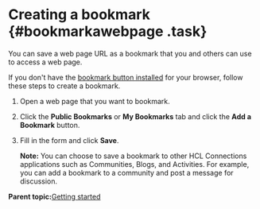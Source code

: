 # Creating a bookmark {#bookmarkawebpage .task}

You can save a web page URL as a bookmark that you and others can use to access a web page.

If you don't have the [bookmark button installed](getstarted-oneapproach.md) for your browser, follow these steps to create a bookmark.

1.  Open a web page that you want to bookmark.

2.  Click the **Public Bookmarks** or **My Bookmarks** tab and click the **Add a Bookmark** button.

3.  Fill in the form and click **Save**.

    **Note:** You can choose to save a bookmark to other HCL Connections applications such as Communities, Blogs, and Activities. For example, you can add a bookmark to a community and post a message for discussion.


**Parent topic:**[Getting started](../bookmarks/c_getting_started.md)

